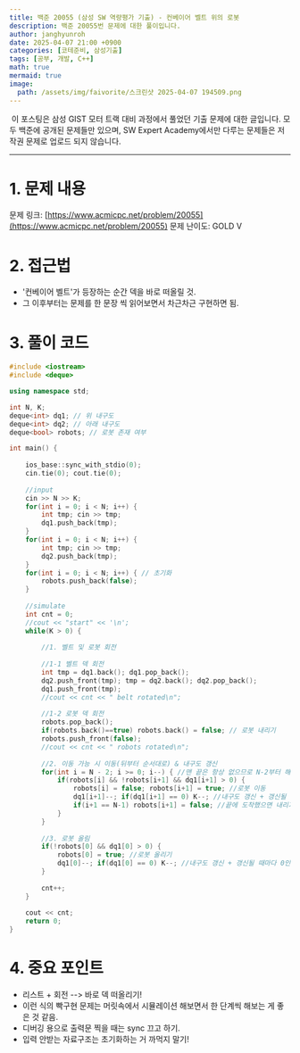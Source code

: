 ```yaml
---
title: 백준 20055 (삼성 SW 역량평가 기출) - 컨베이어 벨트 위의 로봇
description: 백준 20055번 문제에 대한 풀이입니다. 
author: janghyunroh
date: 2025-04-07 21:00 +0900
categories: [코테준비, 삼성기출]
tags: [공부, 개발, C++]
math: true
mermaid: true
image: 
  path: /assets/img/faivorite/스크린샷 2025-04-07 194509.png
---
```


 &nbsp;이 포스팅은 삼성 GIST 모터 트랙 대비 과정에서 풀었던 기출 문제에 대한 글입니다.
 모두 백준에 공개된 문제들만 있으며, SW Expert Academy에서만 다루는 문제들은 저작권 문제로 업로드 되지 않습니다.  

---

# 1. 문제 내용

문제 링크: [https://www.acmicpc.net/problem/20055](https://www.acmicpc.net/problem/20055)
문제 난이도: GOLD V

# 2. 접근법


- '컨베이어 벨트'가 등장하는 순간 덱을 바로 떠올릴 것. 
- 그 이후부터는 문제를 한 문장 씩 읽어보면서 차근차근 구현하면 됨. 

# 3. 풀이 코드

```c++
#include <iostream>
#include <deque>

using namespace std;

int N, K;
deque<int> dq1; // 위 내구도
deque<int> dq2; // 아래 내구도
deque<bool> robots; // 로봇 존재 여부

int main() {
    
    ios_base::sync_with_stdio(0);
    cin.tie(0); cout.tie(0);
    
    //input
    cin >> N >> K;
    for(int i = 0; i < N; i++) {
        int tmp; cin >> tmp;
        dq1.push_back(tmp);
    }
    for(int i = 0; i < N; i++) {
        int tmp; cin >> tmp;
        dq2.push_back(tmp);
    }
    for(int i = 0; i < N; i++) { // 초기화
        robots.push_back(false);
    }
    
    //simulate
    int cnt = 0;
    //cout << "start" << '\n';
    while(K > 0) {
        
        //1. 벨트 및 로봇 회전
        
        //1-1 벨트 덱 회전
        int tmp = dq1.back(); dq1.pop_back();
        dq2.push_front(tmp); tmp = dq2.back(); dq2.pop_back();
        dq1.push_front(tmp);
        //cout << cnt << " belt rotated\n";
        
        //1-2 로봇 덱 회전
        robots.pop_back(); 
        if(robots.back()==true) robots.back() = false; // 로봇 내리기
        robots.push_front(false);
        //cout << cnt << " robots rotated\n";
        
        //2. 이동 가능 시 이동(뒤부터 순서대로) & 내구도 갱신
        for(int i = N - 2; i >= 0; i--) { //맨 끝은 항상 없으므로 N-2부터 해도 됨
            if(robots[i] && !robots[i+1] && dq1[i+1] > 0) {
                robots[i] = false; robots[i+1] = true; //로봇 이동
                dq1[i+1]--; if(dq1[i+1] == 0) K--; //내구도 갱신 + 갱신될 때마다 0인지 확인
                if(i+1 == N-1) robots[i+1] = false; //끝에 도착했으면 내리기
            }
        }
        
        //3. 로봇 올림
        if(!robots[0] && dq1[0] > 0) {
            robots[0] = true; //로봇 올리기
            dq1[0]--; if(dq1[0] == 0) K--; //내구도 갱신 + 갱신될 때마다 0인지 확인
        }
        
        cnt++;
    }
    
    cout << cnt;
    return 0;
}

```

# 4. 중요 포인트

- 리스트 + 회전 --> 바로 덱 떠올리기!
- 이런 식의 빡구현 문제는 머릿속에서 시뮬레이션 해보면서 한 단계씩 해보는 게 좋은 것 같음.
- 디버깅 용으로 출력문 찍을 때는 sync 끄고 하기. 
- 입력 안받는 자료구조는 초기화하는 거 까먹지 말기! 

